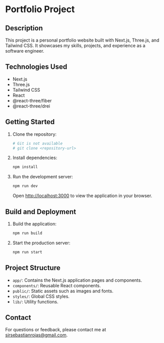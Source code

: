 # Portfolio Project

## Description

This project is a personal portfolio website built with Next.js, Three.js, and Tailwind CSS. It showcases my skills, projects, and experience as a software engineer.

## Technologies Used

-   Next.js
-   Three.js
-   Tailwind CSS
-   React
-   @react-three/fiber
-   @react-three/drei

## Getting Started

1.  Clone the repository:

    ```bash
    # Git is not available
    # git clone <repository-url>
    ```

2.  Install dependencies:

    ```bash
    npm install
    ```

3.  Run the development server:

    ```bash
    npm run dev
    ```

    Open [http://localhost:3000](http://localhost:3000) to view the application in your browser.

## Build and Deployment

1.  Build the application:

    ```bash
    npm run build
    ```

2.  Start the production server:

    ```bash
    npm run start
    ```

## Project Structure

-   `app/`: Contains the Next.js application pages and components.
-   `components/`: Reusable React components.
-   `public/`: Static assets such as images and fonts.
-   `styles/`: Global CSS styles.
-   `lib/`: Utility functions.

## Contact

For questions or feedback, please contact me at [sirsebastianrojas@gmail.com](mailto:sirsebastianrojas@gmail.com).
